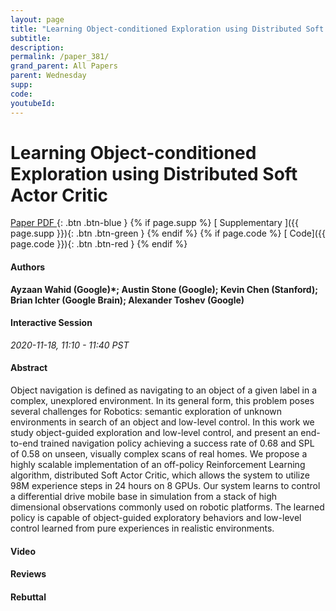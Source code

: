 ```yaml
---
layout: page
title: "Learning Object-conditioned Exploration using Distributed Soft Actor Critic"
subtitle: 
description:
permalink: /paper_381/
grand_parent: All Papers
parent: Wednesday
supp: 
code: 
youtubeId: 
---
```


# Learning Object-conditioned Exploration using Distributed Soft Actor Critic

[<i class="fa fa-file-text-o" aria-hidden="true"></i> Paper PDF ](https://drive.google.com/file/d/1kzbhggKNEr6pk-i3Uzck4gWeAJNjL3hV/view){: .btn .btn-blue } {% if page.supp %} [<i class="fa fa-file-text-o" aria-hidden="true"></i> Supplementary ]({{ page.supp }}){: .btn .btn-green } {% endif %} {% if page.code %} [<i class="fa fa-github" aria-hidden="true"></i> Code]({{ page.code }}){: .btn .btn-red }
{% endif %}

#### Authors
**Ayzaan Wahid (Google)*; Austin Stone (Google); Kevin Chen (Stanford); Brian Ichter (Google Brain); Alexander Toshev (Google)**

#### Interactive Session
*2020-11-18, 11:10 - 11:40 PST*

#### Abstract
Object navigation is defined as navigating to an object of a given label in a complex, unexplored environment. In its general form, this problem poses several challenges for Robotics: semantic exploration of unknown environments in search of an object and low-level control. In this work we study object-guided exploration and low-level control, and present an end-to-end trained navigation policy achieving a success rate of 0.68 and SPL of 0.58 on unseen, visually complex scans of real homes. We propose a highly scalable implementation of an off-policy Reinforcement Learning algorithm, distributed Soft Actor Critic, which allows the system to utilize 98M experience steps in 24 hours on 8 GPUs. Our system learns to control a differential drive mobile base in simulation from a stack of high dimensional observations commonly used on robotic platforms. The learned policy is capable of object-guided exploratory behaviors and low-level control learned from pure experiences in realistic environments.

#### Video 

#### Reviews

#### Rebuttal
